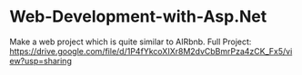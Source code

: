 # Web-Development-with-Asp.Net
Make a web project which is quite similar to AIRbnb.
Full Project: https://drive.google.com/file/d/1P4fYkcoXIXr8M2dvCbBmrPza4zCK_Fx5/view?usp=sharing
